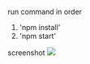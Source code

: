 run command in order
1. 'npm install'
2. 'npm start'

screenshot
<img src= "https://res.cloudinary.com/hebjcvjcx/image/upload/v1598288247/Screenshot_from_2020-08-24_22-26-04_fus9l2.png"></img>
